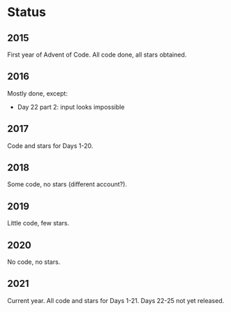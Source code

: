 # Status

## 2015

First year of Advent of Code. All code done, all stars obtained.

## 2016

Mostly done, except:

- Day 22 part 2: input looks impossible

## 2017

Code and stars for Days 1-20.

## 2018

Some code, no stars (different account?).

## 2019

Little code, few stars.

## 2020

No code, no stars.

## 2021

Current year. All code and stars for Days 1-21. Days 22-25 not yet released.
